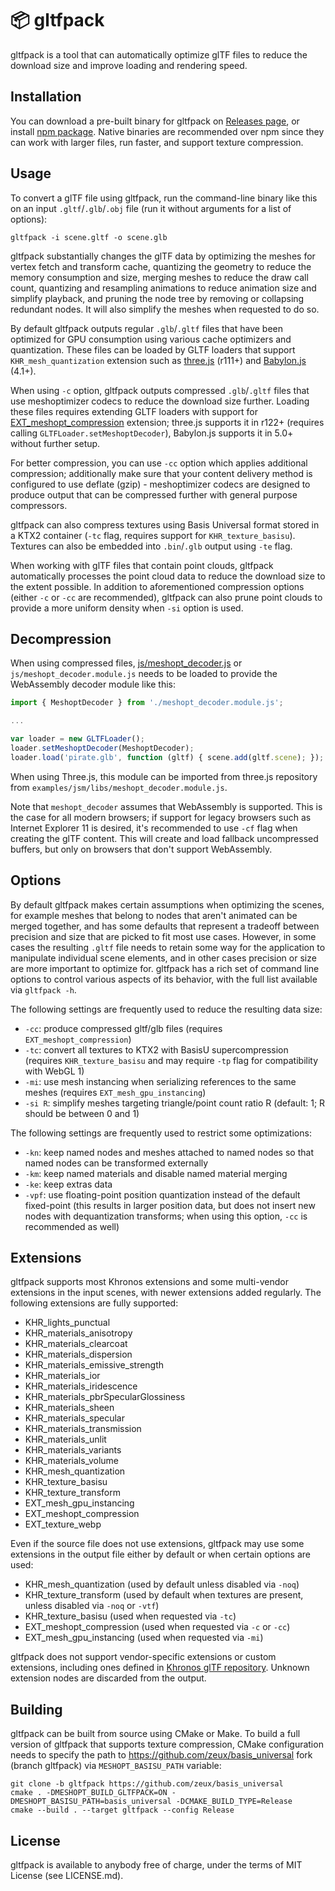 # 📦 gltfpack

gltfpack is a tool that can automatically optimize glTF files to reduce the download size and improve loading and rendering speed.

## Installation

You can download a pre-built binary for gltfpack on [Releases page](https://github.com/zeux/meshoptimizer/releases), or install [npm package](https://www.npmjs.com/package/gltfpack). Native binaries are recommended over npm since they can work with larger files, run faster, and support texture compression.

## Usage

To convert a glTF file using gltfpack, run the command-line binary like this on an input `.gltf`/`.glb`/`.obj` file (run it without arguments for a list of options):

```
gltfpack -i scene.gltf -o scene.glb
```

gltfpack substantially changes the glTF data by optimizing the meshes for vertex fetch and transform cache, quantizing the geometry to reduce the memory consumption and size, merging meshes to reduce the draw call count, quantizing and resampling animations to reduce animation size and simplify playback, and pruning the node tree by removing or collapsing redundant nodes. It will also simplify the meshes when requested to do so.

By default gltfpack outputs regular `.glb`/`.gltf` files that have been optimized for GPU consumption using various cache optimizers and quantization. These files can be loaded by GLTF loaders that support `KHR_mesh_quantization` extension such as [three.js](https://threejs.org/) (r111+) and [Babylon.js](https://www.babylonjs.com/) (4.1+).

When using `-c` option, gltfpack outputs compressed `.glb`/`.gltf` files that use meshoptimizer codecs to reduce the download size further. Loading these files requires extending GLTF loaders with support for [EXT_meshopt_compression](https://github.com/KhronosGroup/glTF/blob/main/extensions/2.0/Vendor/EXT_meshopt_compression/README.md) extension; three.js supports it in r122+ (requires calling `GLTFLoader.setMeshoptDecoder`), Babylon.js supports it in 5.0+ without further setup.

For better compression, you can use `-cc` option which applies additional compression; additionally make sure that your content delivery method is configured to use deflate (gzip) - meshoptimizer codecs are designed to produce output that can be compressed further with general purpose compressors.

gltfpack can also compress textures using Basis Universal format stored in a KTX2 container (`-tc` flag, requires support for `KHR_texture_basisu`). Textures can also be embedded into `.bin`/`.glb` output using `-te` flag.

When working with glTF files that contain point clouds, gltfpack automatically processes the point cloud data to reduce the download size to the extent possible. In addition to aforementioned compression options (either `-c` or `-cc` are recommended), gltfpack can also prune point clouds to provide a more uniform density when `-si` option is used.

## Decompression

When using compressed files, [js/meshopt_decoder.js](https://github.com/zeux/meshoptimizer/blob/master/js/meshopt_decoder.js) or `js/meshopt_decoder.module.js` needs to be loaded to provide the WebAssembly decoder module like this:

```js
import { MeshoptDecoder } from './meshopt_decoder.module.js';

...

var loader = new GLTFLoader();
loader.setMeshoptDecoder(MeshoptDecoder);
loader.load('pirate.glb', function (gltf) { scene.add(gltf.scene); });
```

When using Three.js, this module can be imported from three.js repository from `examples/jsm/libs/meshopt_decoder.module.js`.

Note that `meshopt_decoder` assumes that WebAssembly is supported. This is the case for all modern browsers; if support for legacy browsers such as Internet Explorer 11 is desired, it's recommended to use `-cf` flag when creating the glTF content. This will create and load fallback uncompressed buffers, but only on browsers that don't support WebAssembly.

## Options

By default gltfpack makes certain assumptions when optimizing the scenes, for example meshes that belong to nodes that aren't animated can be merged together, and has some defaults that represent a tradeoff between precision and size that are picked to fit most use cases. However, in some cases the resulting `.gltf` file needs to retain some way for the application to manipulate individual scene elements, and in other cases precision or size are more important to optimize for. gltfpack has a rich set of command line options to control various aspects of its behavior, with the full list available via `gltfpack -h`.

The following settings are frequently used to reduce the resulting data size:

* `-cc`: produce compressed gltf/glb files (requires `EXT_meshopt_compression`)
* `-tc`: convert all textures to KTX2 with BasisU supercompression (requires `KHR_texture_basisu` and may require `-tp` flag for compatibility with WebGL 1)
* `-mi`: use mesh instancing when serializing references to the same meshes (requires `EXT_mesh_gpu_instancing`)
* `-si R`: simplify meshes targeting triangle/point count ratio R (default: 1; R should be between 0 and 1)

The following settings are frequently used to restrict some optimizations:

* `-kn`: keep named nodes and meshes attached to named nodes so that named nodes can be transformed externally
* `-km`: keep named materials and disable named material merging
* `-ke`: keep extras data
* `-vpf`: use floating-point position quantization instead of the default fixed-point (this results in larger position data, but does not insert new nodes with dequantization transforms; when using this option, `-cc` is recommended as well)

## Extensions

gltfpack supports most Khronos extensions and some multi-vendor extensions in the input scenes, with newer extensions added regularly. The following extensions are fully supported:

- KHR_lights_punctual
- KHR_materials_anisotropy
- KHR_materials_clearcoat
- KHR_materials_dispersion
- KHR_materials_emissive_strength
- KHR_materials_ior
- KHR_materials_iridescence
- KHR_materials_pbrSpecularGlossiness
- KHR_materials_sheen
- KHR_materials_specular
- KHR_materials_transmission
- KHR_materials_unlit
- KHR_materials_variants
- KHR_materials_volume
- KHR_mesh_quantization
- KHR_texture_basisu
- KHR_texture_transform
- EXT_mesh_gpu_instancing
- EXT_meshopt_compression
- EXT_texture_webp

Even if the source file does not use extensions, gltfpack may use some extensions in the output file either by default or when certain options are used:

- KHR_mesh_quantization (used by default unless disabled via `-noq`)
- KHR_texture_transform (used by default when textures are present, unless disabled via `-noq` or `-vtf`)
- KHR_texture_basisu (used when requested via `-tc`)
- EXT_meshopt_compression (used when requested via `-c` or `-cc`)
- EXT_mesh_gpu_instancing (used when requested via `-mi`)

gltfpack does not support vendor-specific extensions or custom extensions, including ones defined in [Khronos glTF repository](https://github.com/KhronosGroup/glTF/tree/main/extensions/2.0/Vendor). Unknown extension nodes are discarded from the output.

## Building

gltfpack can be built from source using CMake or Make. To build a full version of gltfpack that supports texture compression, CMake configuration needs to specify the path to https://github.com/zeux/basis_universal fork (branch gltfpack) via `MESHOPT_BASISU_PATH` variable:

```
git clone -b gltfpack https://github.com/zeux/basis_universal
cmake . -DMESHOPT_BUILD_GLTFPACK=ON -DMESHOPT_BASISU_PATH=basis_universal -DCMAKE_BUILD_TYPE=Release
cmake --build . --target gltfpack --config Release
```

## License

gltfpack is available to anybody free of charge, under the terms of MIT License (see LICENSE.md).
